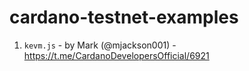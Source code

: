 # cardano-testnet-examples

1. `kevm.js` - by Mark (@mjackson001) - https://t.me/CardanoDevelopersOfficial/6921

